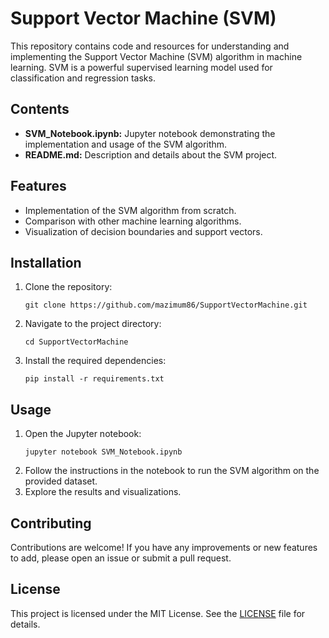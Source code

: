 <!DOCTYPE html>
<html lang="en">
<head>
    <meta charset="UTF-8">
    <meta name="viewport" content="width=device-width, initial-scale=1.0">
</head>
<body>

<h1>Support Vector Machine (SVM)</h1>

<p>This repository contains code and resources for understanding and implementing the Support Vector Machine (SVM) algorithm in machine learning. SVM is a powerful supervised learning model used for classification and regression tasks.</p>

<h2>Contents</h2>
<ul>
    <li><strong>SVM_Notebook.ipynb:</strong> Jupyter notebook demonstrating the implementation and usage of the SVM algorithm.</li>
    <li><strong>README.md:</strong> Description and details about the SVM project.</li>
</ul>

<h2>Features</h2>
<ul>
    <li>Implementation of the SVM algorithm from scratch.</li>
    <li>Comparison with other machine learning algorithms.</li>
    <li>Visualization of decision boundaries and support vectors.</li>
</ul>

<h2>Installation</h2>
<ol>
    <li>Clone the repository:
        <pre><code>git clone https://github.com/mazimum86/SupportVectorMachine.git</code></pre>
    </li>
    <li>Navigate to the project directory:
        <pre><code>cd SupportVectorMachine</code></pre>
    </li>
    <li>Install the required dependencies:
        <pre><code>pip install -r requirements.txt</code></pre>
    </li>
</ol>

<h2>Usage</h2>
<ol>
    <li>Open the Jupyter notebook:
        <pre><code>jupyter notebook SVM_Notebook.ipynb</code></pre>
    </li>
    <li>Follow the instructions in the notebook to run the SVM algorithm on the provided dataset.</li>
    <li>Explore the results and visualizations.</li>
</ol>

<h2>Contributing</h2>
<p>Contributions are welcome! If you have any improvements or new features to add, please open an issue or submit a pull request.</p>

<h2>License</h2>
<p>This project is licensed under the MIT License. See the <a href="LICENSE">LICENSE</a> file for details.</p>

</body>
</html>
